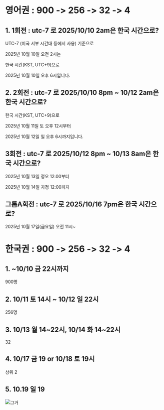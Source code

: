 # 영어권 : 900 -> 256 -> 32 -> 4 

## 1. 1회전 : utc-7 로 2025/10/10 2am은 한국 시간으로?

UTC-7 (미국 서부 시간대 등에서 사용) 기준으로 

2025년 10월 10일 오전 2시는 

한국 시간(KST, UTC+9)으로 

2025년 10월 10일 오후 6시입니다.

## 2. 2회전 : utc-7 로 2025/10/10 8pm ~ 10/12 2am은 한국 시간으로?

한국 시간(KST, UTC+9)으로 

2025년 10월 11일 토 오후 12시부터 

2025년 10월 12일 일 오후 6시까지입니다.

## 3회전 : utc-7 로 2025/10/12 8pm ~ 10/13 8am은 한국 시간으로?

2025년 10월 13일 정오 12:00부터

2025년 10월 14일 자정 12:00까지

## 그룹A회전 : utc-7 로 2025/10/16 7pm은 한국 시간으로?

2025년 10월 17일(금요일) 오전 11시~

# 한국권 : 900 -> 256 -> 32 -> 4 

## 1. ~10/10 금 22시까지

900명

## 2. 10/11 토 14시 ~ 10/12 일 22시

256명

## 3. 10/13 월 14~22시, 10/14 화 14~22시

32

## 4. 10/17 금 19 or 10/18 토 19시

상위 2

## 5. 10.19 일 19



![그거](https://cafeptthumb-phinf.pstatic.net/MjAyNTEwMDlfMTA4/MDAxNzU5OTk0MjI4MDk4.syUW47OBcms-h9QFr2_Iz-N5FiSitPnnsUT82FgxyrUg.RzCdf0eO_BWhId7GL5XAAey9jpYqIzsvuSBFE7iDn0wg.JPEG/full.jpg?type=w1600)

